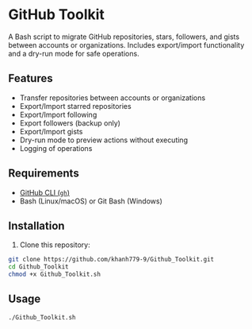 # GitHub Toolkit

A Bash script to migrate GitHub repositories, stars, followers, and gists between accounts or organizations. Includes export/import functionality and a dry-run mode for safe operations.

## Features

- Transfer repositories between accounts or organizations
- Export/Import starred repositories
- Export/Import following
- Export followers (backup only)
- Export/Import gists
- Dry-run mode to preview actions without executing
- Logging of operations

## Requirements

- [GitHub CLI (`gh`)](https://cli.github.com/)
- Bash (Linux/macOS) or Git Bash (Windows)

## Installation

1. Clone this repository:

```bash
git clone https://github.com/khanh779-9/Github_Toolkit.git
cd Github_Toolkit
chmod +x Github_Toolkit.sh
```

## Usage
```bash
./Github_Toolkit.sh
```
